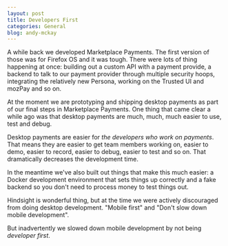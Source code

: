 ```yaml
---
layout: post
title: Developers First
categories: General
blog: andy-mckay
---
```


A while back we developed Marketplace Payments. The first version of those was for Firefox OS and it was tough. There were lots of thing happening at once: building out a custom API with a payment provide, a backend to talk to our payment provider through multiple security hoops, integrating the relatively new Persona, working on the Trusted UI and mozPay and so on.

At the moment we are prototyping and shipping desktop payments as part of our final steps in Marketplace Payments. One thing that came clear a while ago was that desktop payments are much, much, much easier to use, test and debug.

Desktop payments are easier for *the developers who work on payments*. That means they are easier to get team members working on, easier to demo, easier to record, easier to debug, easier to test and so on. That dramatically decreases the development time.

In the meantime we've also built out things that make this much easier: a Docker development environment that sets things up correctly and a fake backend so you don't need to process money to test things out.

Hindsight is wonderful thing, but at the time we were actively discouraged from doing desktop development. "Mobile first" and "Don't slow down mobile development".

But inadvertently we slowed down mobile development by not being *developer first*.

